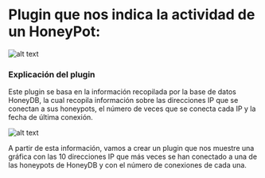 # Plugin que nos indica la actividad de un HoneyPot:
![alt text](https://lh5.googleusercontent.com/zTGvq5ZHcfAVmh4ryTWa7Bz17NCkAOvE0G7RkOIPgc3WIudNS2iqdmQ94EPnsyJTO8D6IJQn-F3HhRv_eycd43VxofaMPlfMiqhscSJMpdF85n7r-67803QI0f3kUkYEsUaA5fdQ)
### Explicación del plugin
Este plugin se basa en la información recopilada por la base de datos HoneyDB, la cual recopila información sobre las direcciones IP que se conectan a sus honeypots, el número de veces que se conecta cada IP y la fecha de última conexión.

![alt text](https://lh4.googleusercontent.com/MQg8T0OAzXYAd6hzXiRrJ7Y_TVsCFbIE-mJCsw7r546dxvlGk74rJ6ShcnbS4XQ4nF76yZbdPy5m_V1b-DmQlqVaxWsXFWl2kgem8Z5iaU_CYa8Vffzbr6ADRO9Wwn7z-Qnx-psm)

A partir de esta información, vamos a crear un plugin que nos muestre una gráfica con las 10 direcciones IP que más veces se han conectado a una de las honeypots de HoneyDB y con el número de conexiones de cada una.
